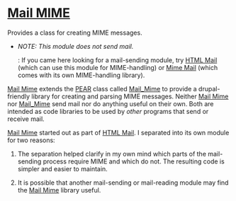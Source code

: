 # [Mail MIME](http://drupal.org/project/mailmime)

Provides a class for creating MIME messages.

*   *NOTE: This module does not send mail.*

    :   If you came here looking for a mail-sending module, try
        [HTML Mail](http://drupal.org/project/htmlmail) (which can use this
        module for MIME-handling) or
        [Mime Mail](http://drupal.org/project/mimemail) (which comes with its
        own MIME-handling library).

[Mail Mime](http://drupal.org/project/mailmime) extends the
[PEAR](http://pear.php.net/) class called
[Mail_Mime](http://pear.php.net/package/Mail_Mime) to provide a
drupal-friendly library for creating and parsing MIME messages.  Neither
[Mail Mime](http://drupal.org/project/mailmime) nor
[Mail_Mime](http://pear.php.net/package/Mail_Mime) send mail nor do anything
useful on their own.  Both are intended as code libraries to be used by *other*
programs that send or receive mail.

[Mail Mime](http://drupal.org/project/mailmime) started out as part of
[HTML Mail](http://drupal.org/project/htmlmai).  I separated into its own
module for two reasons:

1.  The separation helped clarify in my own mind which parts of the mail-sending
    process require MIME and which do not.  The resulting code is simpler and
    easier to maintain.

2.  It is possible that another mail-sending or mail-reading module may find the
    [Mail Mime](http://drupal.org/project/mailmime) library useful.
